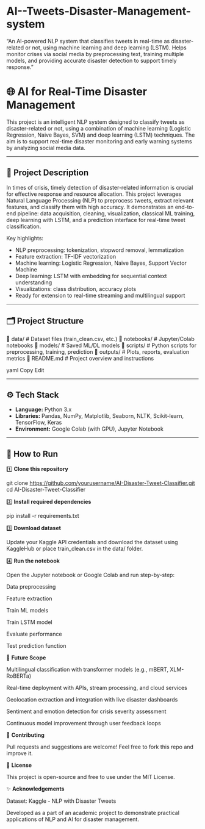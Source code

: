 # AI--Tweets-Disaster-Management-system
“An AI-powered NLP system that classifies tweets in real-time as disaster-related or not, using machine learning and deep learning (LSTM). Helps monitor crises via social media by preprocessing text, training multiple models, and providing accurate disaster detection to support timely response.”

# 🌐 AI for Real-Time Disaster Management

This project is an intelligent NLP system designed to classify tweets as disaster-related or not, using a combination of machine learning (Logistic Regression, Naive Bayes, SVM) and deep learning (LSTM) techniques. The aim is to support real-time disaster monitoring and early warning systems by analyzing social media data.

---

## 📑 Project Description

In times of crisis, timely detection of disaster-related information is crucial for effective response and resource allocation. This project leverages Natural Language Processing (NLP) to preprocess tweets, extract relevant features, and classify them with high accuracy. It demonstrates an end-to-end pipeline: data acquisition, cleaning, visualization, classical ML training, deep learning with LSTM, and a prediction interface for real-time tweet classification.

Key highlights:
- NLP preprocessing: tokenization, stopword removal, lemmatization
- Feature extraction: TF-IDF vectorization
- Machine learning: Logistic Regression, Naive Bayes, Support Vector Machine
- Deep learning: LSTM with embedding for sequential context understanding
- Visualizations: class distribution, accuracy plots
- Ready for extension to real-time streaming and multilingual support

---

## 🗂️ Project Structure
📁 data/ # Dataset files (train_clean.csv, etc.)
📁 notebooks/ # Jupyter/Colab notebooks
📁 models/ # Saved ML/DL models
📁 scripts/ # Python scripts for preprocessing, training, prediction
📁 outputs/ # Plots, reports, evaluation metrics
📄 README.md # Project overview and instructions

yaml
Copy
Edit

---

## ⚙️ Tech Stack

- **Language:** Python 3.x
- **Libraries:** Pandas, NumPy, Matplotlib, Seaborn, NLTK, Scikit-learn, TensorFlow, Keras
- **Environment:** Google Colab (with GPU), Jupyter Notebook

---

## 🚀 How to Run

1️⃣ **Clone this repository**


git clone https://github.com/yourusername/AI-Disaster-Tweet-Classifier.git
cd AI-Disaster-Tweet-Classifier

2️⃣ **Install required dependencies**

pip install -r requirements.txt

3️⃣ **Download dataset**

Update your Kaggle API credentials and download the dataset using KaggleHub or place train_clean.csv in the data/ folder.

4️⃣ **Run the notebook**

Open the Jupyter notebook or Google Colab and run step-by-step:

Data preprocessing

Feature extraction

Train ML models

Train LSTM model

Evaluate performance

Test prediction function

🧩 **Future Scope**

Multilingual classification with transformer models (e.g., mBERT, XLM-RoBERTa)

Real-time deployment with APIs, stream processing, and cloud services

Geolocation extraction and integration with live disaster dashboards

Sentiment and emotion detection for crisis severity assessment

Continuous model improvement through user feedback loops

🤝 **Contributing**

Pull requests and suggestions are welcome! Feel free to fork this repo and improve it.

📜 **License**

This project is open-source and free to use under the MIT License.

✨ **Acknowledgements**

Dataset: Kaggle - NLP with Disaster Tweets

Developed as a part of an academic project to demonstrate practical applications of NLP and AI for disaster management.




